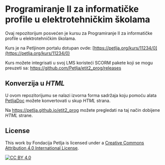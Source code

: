 # Programiranje II za informatičke profile u elektrotehničkim školama

Ovaj repozitorijum posvećen je kursu za Programiranje II za informatičke profile u elektrotehničkim školama. 

Kurs je na Petljinom portalu dotupan ovde: [https://petlja.org/kurs/11234/0](https://petlja.org/kurs/11234/0)

Kurs možete integrisati u svoj LMS koristeći SCORM pakete koji se mogu preuzeti sa: https://github.com/Petlja/etit2_prog/releases

## Konverzija u *HTML*

U ovom repozitorijumu se nalazi izvorna forma sadržaja koju pomoću alata [PetljaDoc](https://github.com/Petlja/PetljaDoc) možete konvertovati u skup *HTML* strana.

Na https://petlja.github.io/etit2_prog možete pregledati na taj način dobijene *HTML* strane.

## License

This work by Fondacija Petlja is licensed under a
[Creative Commons Attribution 4.0 International License][cc-by].

[![CC BY 4.0][cc-by-image]][cc-by]

[cc-by]: http://creativecommons.org/licenses/by/4.0/
[cc-by-image]: https://i.creativecommons.org/l/by/4.0/88x31.png

